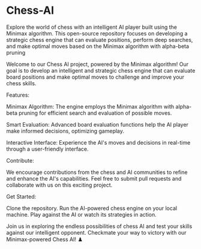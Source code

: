 # Chess-AI
Explore the world of chess with an intelligent AI player built using the Minimax algorithm. This open-source repository focuses on developing a strategic chess engine that can evaluate positions, perform deep searches, and make optimal moves based on the Minimax algorithm with alpha-beta pruning

Welcome to our Chess AI project, powered by the Minimax algorithm! Our goal is to develop an intelligent and strategic chess engine that can evaluate board positions and make optimal moves to challenge and improve your chess skills.

Features:

Minimax Algorithm: The engine employs the Minimax algorithm with alpha-beta pruning for efficient search and evaluation of possible moves.

Smart Evaluation: Advanced board evaluation functions help the AI player make informed decisions, optimizing gameplay.

Interactive Interface: Experience the AI's moves and decisions in real-time through a user-friendly interface.

Contribute:

We encourage contributions from the chess and AI communities to refine and enhance the AI's capabilities. Feel free to submit pull requests and collaborate with us on this exciting project.

Get Started:

Clone the repository.
Run the AI-powered chess engine on your local machine.
Play against the AI or watch its strategies in action.

Join us in exploring the endless possibilities of chess AI and test your skills against our intelligent opponent. Checkmate your way to victory with our Minimax-powered Chess AI! ♟️
